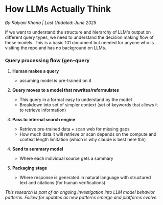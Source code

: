 # How LLMs Actually Think
*By Kalyani Khona | Last Updated: June 2025*

If we want to understand the structure and hierarchy of LLM's output on different query types, we need to understand the decision making flow of these models. This is a basic 101 document but needed for anyone who is visiting the repo and has no background on LLMs.

### Query processing flow (gen-query

1. **Human makes a query**
   - assuming model is pre-trained on it

3. **Query moves to a model that rewrites/reformulates**
   - This query in a format easy to understand by the model
   - Breakdown into set of simpler context (set of keywords that allows it to retrieve information)

4. **Pass to internal search engine**
   - Retrieve pre-trained data + scan web for missing gaps
   - How much data it will retrieve or scan depends on the compute and context length limitation (which is why claude is best here tbh)

5. **Send to summary model**
   - Where each individual source gets a summary

6. **Packaging stage**
   - Where response is generated in natural language with structured text and citations (for human verifications)



*This research is part of an ongoing investigation into LLM model behavior patterns. Follow for updates as new patterns emerge and platforms evolve.*
